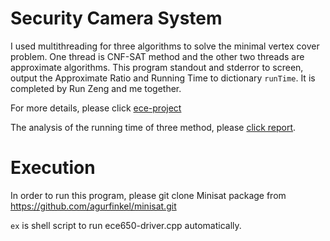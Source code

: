 # Security Camera System
I used multithreading for three algorithms to solve the minimal vertex cover problem. One thread is CNF-SAT method and the other two threads are approximate algorithms. This program standout and stderror to screen, output the Approximate Ratio and Running Time to dictionary `runTime`. It is completed by Run Zeng and me together. 

For more details, please click [ece-project](https://github.com/QuanyuWANG96/Security-Cameras-System-for-Streets/blob/master/securityCamerasSystem/ece650.project.pdf)

The analysis of the running time of three method, please [click report](https://github.com/QuanyuWANG96/Security-Cameras-System-for-Streets/blob/master/securityCamerasSystem/report.pdf).

# Execution

In order to run this program, please git clone Minisat package from https://github.com/agurfinkel/minisat.git

`ex` is shell script to run ece650-driver.cpp automatically.

 
